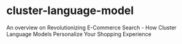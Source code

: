# cluster-language-model
An overview on Revolutionizing E-Commerce Search - How Cluster Language Models Personalize Your Shopping Experience
